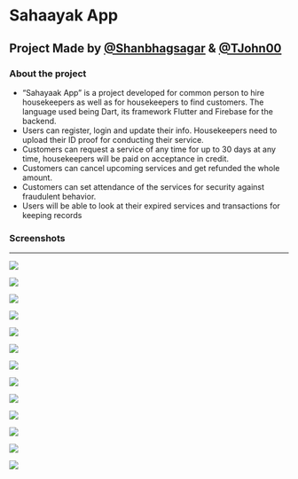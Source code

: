 # Sahaayak App

## Project Made by [@Shanbhagsagar](https://github.com/Shanbhagsagar) & [@TJohn00](https://github.com/TJohn00)

### About the project

- “Sahayaak App” is a project developed for common person to hire housekeepers as well as for housekeepers 
to find customers. The language used being Dart, its framework Flutter and Firebase for the backend. 
- Users can register, login and update their info. Housekeepers need to upload their ID proof for conducting 
their service.
- Customers can request a service of any time for up to 30 days at any time, housekeepers will be paid on 
acceptance in credit.
- Customers can cancel upcoming services and get refunded the whole amount.
- Customers can set attendance of the services for security against fraudulent behavior.
- Users will be able to look at their expired services and transactions for keeping records

### Screenshots
---
![](https://github.com/Shanbhagsagar/sahaayak_app/blob/main/screenshots/1.png)

![](https://github.com/Shanbhagsagar/sahaayak_app/blob/main/screenshots/2.png)

![](https://github.com/Shanbhagsagar/sahaayak_app/blob/main/screenshots/3.png)

![](https://github.com/Shanbhagsagar/sahaayak_app/blob/main/screenshots/4.png)

![](https://github.com/Shanbhagsagar/sahaayak_app/blob/main/screenshots/5.png)

![](https://github.com/Shanbhagsagar/sahaayak_app/blob/main/screenshots/6.png)

![](https://github.com/Shanbhagsagar/sahaayak_app/blob/main/screenshots/7.png)

![](https://github.com/Shanbhagsagar/sahaayak_app/blob/main/screenshots/8.png)

![](https://github.com/Shanbhagsagar/sahaayak_app/blob/main/screenshots/9.png)

![](https://github.com/Shanbhagsagar/sahaayak_app/blob/main/screenshots/10.png)

![](https://github.com/Shanbhagsagar/sahaayak_app/blob/main/screenshots/11.png)

![](https://github.com/Shanbhagsagar/sahaayak_app/blob/main/screenshots/12.png)

![](https://github.com/Shanbhagsagar/sahaayak_app/blob/main/screenshots/13.png)
